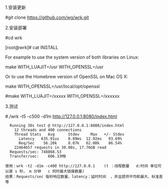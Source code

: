 1.安装更新

\#git clone [https:\/\/github.com\/wg\/wrk.git](https://github.com/wg/wrk.git)

2.安装部署

\#cd wrk

\[root@wrk\]\# cat INSTALL

For example to use the system version of both libraries on Linux:

make WITH\_LUAJIT=\/usr WITH\_OPENSSL=\/usr

Or to use the Homebrew version of OpenSSL on Mac OS X:

make WITH\_OPENSSL=\/usr\/local\/opt\/openssl

\#make WITH\_LUAJIT=\/xxxxx WITH\_OPENSSL=\/xxxxxx

3.测试

\#.\/wrk -t5 -c500 -d1m [http:\/\/127.0.0.1:8080\/index.html](http://127.0.0.1:8080/index.html)

```
  Running 30s test @ http://127.0.0.1:8080/index.html
    12 threads and 400 connections
    Thread Stats   Avg      Stdev     Max   +/- Stdev
      Latency   635.91us    0.89ms  12.92ms   93.69%
      Req/Sec    56.20k     8.07k   62.00k    86.54%
    22464657 requests in 30.00s, 17.76GB read
  Requests/sec: 748868.53
  Transfer/sec:    606.33MB
```



```
使用：wrk -t2 -d1m -c400 http://127.0.0.1    (t ：线程数量   d:时间 单位可以是 s 秒， m 分钟   c 同时最大链接数量)
结果：Requests/sec 每秒响应数量，latency：延时时间  ，并且提供平均和最大、标准差等
```

